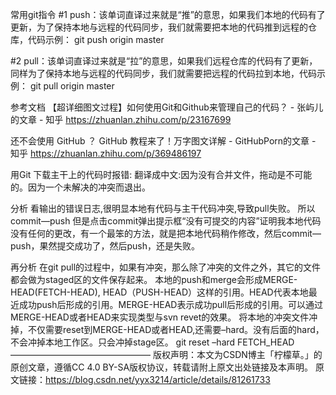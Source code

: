 
常用git指令
#1 push：该单词直译过来就是“推”的意思，如果我们本地的代码有了更新，为了保持本地与远程的代码同步，我们就需要把本地的代码推到远程的仓库，代码示例：
git push origin master

#2 pull：该单词直译过来就是“拉”的意思，如果我们远程仓库的代码有了更新，同样为了保持本地与远程的代码同步，我们就需要把远程的代码拉到本地，代码示例：
git pull origin master

参考文档
【超详细图文过程】如何使用Git和Github来管理自己的代码？ - 张屿儿的文章 - 知乎
https://zhuanlan.zhihu.com/p/23167699

还不会使用 GitHub ？ GitHub 教程来了！万字图文详解 - GitHubPorn的文章 - 知乎
https://zhuanlan.zhihu.com/p/369486197

用Git 下载主干上的代码时报错:
翻译成中文:因为没有合并文件，拖动是不可能的。因为一个未解决的冲突而退出。

分析
看输出的错误日志,很明显本地有代码与主干代码冲突,导致pull失败。
所以commit—push 但是点击commit弹出提示框“没有可提交的内容”证明我本地代码没有任何的更改，有一个最笨的方法，就是把本地代码稍作修改，然后commit—push，果然提交成功了，然后push，还是失败。

再分析
在git pull的过程中，如果有冲突，那么除了冲突的文件之外，其它的文件都会做为staged区的文件保存起来。
本地的push和merge会形成MERGE-HEAD(FETCH-HEAD), HEAD（PUSH-HEAD）这样的引用。HEAD代表本地最近成功push后形成的引用。MERGE-HEAD表示成功pull后形成的引用。可以通过MERGE-HEAD或者HEAD来实现类型与svn revet的效果。
将本地的冲突文件冲掉，不仅需要reset到MERGE-HEAD或者HEAD,还需要–hard。没有后面的hard，不会冲掉本地工作区。只会冲掉stage区。
git reset –hard FETCH_HEAD
————————————————
版权声明：本文为CSDN博主「柠檬草。」的原创文章，遵循CC 4.0 BY-SA版权协议，转载请附上原文出处链接及本声明。
原文链接：https://blog.csdn.net/yyx3214/article/details/81261733

